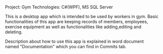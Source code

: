 Project: Gym
Technologies: C#(WPF), MS SQL Server

This is a desktop app which is intended to be used by workers in gym. Basic functionalities of this app are keeping records of members, employees, exercise equipment as well as functionalities like adding,editing and deleting.

Description about how to use this app is explained in word document named "Documentation" which you can find in Commits tab.
